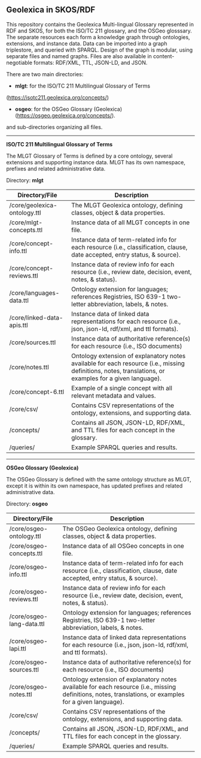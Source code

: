 
## Geolexica in SKOS/RDF

  

This repository contains the Geolexica Multi-lingual Glossary represented in RDF and SKOS, for both the ISO/TC 211 glossary, and the OSGeo glosssary. The separate resources each form a knowledge graph through ontologies, extensions, and instance data. Data can be imported into a graph triplestore, and queried with SPARQL. Design of the graph is modular, using separate files and named graphs. Files are also available in content-negotiable formats: RDF/XML, TTL, JSON-LD,  and JSON.

There are two main directories:

  

-  **mlgt**: for the ISO/TC 211 Multilingual Glossary of Terms

(https://isotc211.geolexica.org/concepts/)

-  **osgeo**: for the OSGeo Glossary (Geolexica) (https://osgeo.geolexica.org/concepts/).

  

and sub-directories organizing all files.

*******************************************

**ISO/TC 211 Multilingual Glossary of Terms**

  

The MLGT Glossary of Terms is defined by a core ontology, several extensions and supporting instance data. MLGT has its own namespace, prefixes and related administrative data.

  

Directory: **mlgt**

  

| Directory/File | Description |
|--|--|
| /core/geolexica-ontology.ttl | The MLGT Geolexica ontology, defining classes, object & data properties. |
| /core/mlgt-concepts.ttl | Instance data of all MLGT concepts in one file. |
| /core/concept-info.ttl | Instance data of term-related info for each resource (i.e., classification, clause, date accepted, entry status, & source). |
| /core/concept-reviews.ttl | Instance data of review info for each resource (i.e., review date, decision, event, notes, & status). |
| /core/languages-data.ttl | Ontology extension for languages; references Registries, ISO 639-1 two-letter abbreviation, labels, & notes. |
| /core/linked-data-apis.ttl | Instance data of linked data representations for each resource (i.e., json, json-ld, rdf/xml, and ttl formats). |
| /core/sources.ttl | Instance data of authoritative reference(s) for each resource (i.e., ISO documents) |
| /core/notes.ttl | Ontology extension of explanatory notes available for each resource (i.e., missing definitions, notes, translations, or examples for a given language). |
| /core/concept-6.ttl | Example of a single concept with all relevant metadata and values. |
| /core/csv/ | Contains CSV representations of the ontology, extensions, and supporting data. |
| /concepts/ | Contains all JSON, JSON-LD, RDF/XML, and TTL files for each concept in the glossary. |
| /queries/ | Example SPARQL queries and results. |

----------

**OSGeo Glossary (Geolexica)**

  
  

The OSGeo Glossary is defined with the same ontology structure as MLGT, except it is within its own namespace, has updated prefixes and related administrative data.

  

Directory: **osgeo**

  
  

| Directory/File | Description |
|--|--|
| /core/osgeo-ontology.ttl | The OSGeo Geolexica ontology, defining classes, object & data properties. |
| /core/osgeo-concepts.ttl | Instance data of all OSGeo concepts in one file. |
| /core/osgeo-info.ttl | Instance data of term-related info for each resource (i.e., classification, clause, date accepted, entry status, & source). |
| /core/osgeo-reviews.ttl | Instance data of review info for each resource (i.e., review date, decision, event, notes, & status). |
| /core/osgeo-lang-data.ttl | Ontology extension for languages; references Registries, ISO 639-1 two-letter abbreviation, labels, & notes. |
| /core/osgeo-lapi.ttl | Instance data of linked data representations for each resource (i.e., json, json-ld, rdf/xml, and ttl formats). |
| /core/osgeo-sources.ttl | Instance data of authoritative reference(s) for each resource (i.e., ISO documents) |
| /core/osgeo-notes.ttl | Ontology extension of explanatory notes available for each resource (i.e., missing definitions, notes, translations, or examples for a given language). |
| /core/csv/ | Contains CSV representations of the ontology, extensions, and supporting data. |
| /concepts/ | Contains all JSON, JSON-LD, RDF/XML, and TTL files for each concept in the glossary. |
| /queries/ | Example SPARQL queries and results. |
